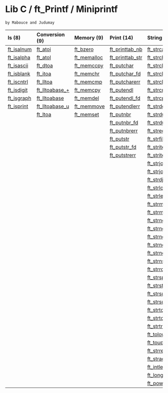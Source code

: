 # Lib C / ft_Printf / Miniprintf
    by Mabouce and Judumay

| Is (8) | Conversion (9) | Memory (9) | Print (14) | String (38) | Integer (3) | Linked List (25) | Binary Tree (8) |
|:-------|:---------------|:-----------|:-----------|:------------|:------------|:-----------------|:----------------|
| [ft_isalnum](srcs/libft/is/ft_isalnum.c) | [ft_atoi](srcs/libft/conv/ft_atoi.c) | [ft_bzero](srcs/libft/mem/ft_bzero.c) | [ft_printtab_nb](srcs/libft/print/ft_printtab_nb.c) | [ft_strcat](srcs/libft/str/ft_strcat.c) | [ft_intlen](srcs/libft/int/ft_intlen.c) | [ft_create_elem](srcs/libft/ft_create_elem.c) | [btree_apply_infix](srcs/libft/btree/btree_apply_infix.c) |
| [ft_isalpha](srcs/libft/is/ft_isalpha.c) | [ft_atol](srcs/libft/conv/ft_atol.c) | [ft_memalloc](srcs/libft/mem/ft_memalloc.c) | [ft_printtab_str](srcs/libft/print/ft_printtab_str.c) | [ft_strchr](srcs/libft/str/ft_strchr.c) | [ft_longlen](srcs/libft/int/ft_longlen.c) | [ft_create_elem_int](srcs/libft/lst/ft_create_elem_int.c) | [btree_apply_prefix](srcs/libft/btree/btree_apply_prefix.c) |
| [ft_isascii](srcs/libft/is/ft_isascii.c) | [ft_dtoa](srcs/libft/conv/ft_dtoa.c) | [ft_memccpy](srcs/libft/mem/ft_memccpy.c) | [ft_putchar](srcs/libft/print/ft_putchar.c) | [ft_strclen](srcs/libft/str/ft_strclen.c) | [ft_pow](srcs/libft/int/ft_pow.c) | [ft_list_push_back](srcs/libft/lst/ft_list_push_back.c) | [btree_apply_suffix](srcs/libft/btree/btree_apply_suffix.c) |
| [ft_isblank](srcs/libft/is/ft_isblank.c) | [ft_itoa](srcs/libft/conv/ft_itoa.c) | [ft_memchr](srcs/libft/mem/ft_memchr.c) | [ft_putchar_fd](srcs/libft/print/ft_putchar_fd.c) | [ft_strclen](srcs/libft/str/ft_strclen.c) || [ft_list_push_back_int](srcs/libft/lst/ft_list_push_back_int.c) | [btree_create_node](srcs/libft/btree/btree_create_node.c) |
| [ft_iscntrl](srcs/libft/is/ft_iscntrl.c) | [ft_lltoa](srcs/libft/conv/ft_lltoa.c) | [ft_memcmp](srcs/libft/mem/ft_memcmp.c) | [ft_putcharerr](srcs/libft/print/ft_putcharerr.c) | [ft_strclr](srcs/libft/str/ft_strclr.c) || [ft_list_push_front](srcs/libft/lst/ft_list_push_front.c) | [btree_lvl_count](srcs/libft/btree/btree_lvl_count.c) |
| [ft_isdigit](srcs/libft/is/ft_isdigit.c) | [ft_lltoabase_+](srcs/libft/conv/ft_lltoabase_signed.c) | [ft_memcpy](srcs/libft/mem/ft_memcpy.c) | [ft_putendl](srcs/libft/print/ft_putendl.c) | [ft_strcmp](srcs/libft/str/ft_strcmp.c) || [ft_list_push_front_int](srcs/libft/lst/ft_list_push_front_int.c) | [btree_insert_data](srcs/libft/btree/btree_insert_data.c) |
| [ft_isgraph](srcs/libft/is/ft_isgraph.c) | [ft_lltoabase](srcs/libft/conv/ft_lltoabase_signless.c) | [ft_memdel](srcs/libft/mem/ft_memdel.c) | [ft_putendl_fd](srcs/libft/print/ft_putendl_fd.c) | [ft_strcpy](srcs/libft/str/ft_strcpy.c) || [ft_list_size](srcs/libft/lst/ft_list_size.c) | [btree_int_cmp](srcs/libft/btree/btree_int_cmp.c) |
| [ft_isprint](srcs/libft/is/ft_isprint.c) | [ft_lltoabase_u](srcs/libft/conv/ft_lltoabase_unsigned.c) | [ft_memmove](srcs/libft/mem/ft_memmove.c) | [ft_putendlerr](srcs/libft/print/ft_putendlerr.c) | [ft_strdel](srcs/libft/str/ft_strdel.c) || [ft_list_last](srcs/libft/lst/ft_list_last.c) | [btree_print](srcs/libft/btree/btree_print.c) |
| | [ft_ltoa](srcs/libft/conv/ft_ltoa.c) | [ft_memset](srcs/libft/mem/ft_memset.c) | [ft_putnbr](srcs/libft/print/ft_putnbr.c) | [ft_strdup](srcs/libft/str/ft_strdup.c) || [ft_list_remove_last](srcs/libft/lst/ft_list_remove_last.c) ||
| | | | [ft_putnbr_fd](srcs/libft/print/ft_putnbr_fd.c) | [ft_strdupd](srcs/libft/str/ft_strdupd.c) || [ft_list_remove_first](srcs/libft/lst/ft_list_remove_first.c) ||
| | | | [ft_putnbrerr](srcs/libft/print/ft_putnbrerr.c) | [ft_strequ](srcs/libft/str/ft_strequ.c) || [ft_list_remove_middle](srcs/libft/lst/ft_list_remove_middle.c) ||
| | | | [ft_putstr](srcs/libft/print/ft_putstr.c) | [ft_strfill](srcs/libft/str/ft_strfill.c) || [ft_list_push_params](srcs/libft/lst/ft_list_push_params.c) ||
| | | | [ft_putstr_fd](srcs/libft/print/ft_putstr_fd.c) | [ft_striter](srcs/libft/str/ft_striter.c) || [ft_list_clear](srcs/libft/lst/ft_list_clear.c) ||
| | | | [ft_putstrerr](srcs/libft/print/ft_putstrerr.c) | [ft_striteri](srcs/libft/str/ft_striteri.c) || [ft_list_clear_data](srcs/libft/lst/ft_list_clear_data.c) ||
| | | | | [ft_strjoin](srcs/libft/str/ft_strjoin.c) || [ft_list_at](srcs/libft/lst/ft_list_at.c) |
| | | | | [ft_strjoind](srcs/libft/str/ft_strjoind.c) || [ft_list_reverse](srcs/libft/lst/ft_list_reverse.c) |
| | | | | [ft_strdjoind](srcs/libft/str/ft_strdjoind.c) || [ft_list_foreach](srcs/libft/lst/ft_list_foreach.c) |
| | | | | [ft_strlcat](srcs/libft/str/ft_strlcat.c) || [ft_list_print](srcs/libft/lst/ft_list_print.c) |
| | | | | [ft_strlen](srcs/libft/str/ft_strlen.c) || [ft_lstadd](srcs/libft/lst/ft_lstadd.c) |
| | | | | [ft_strmap](srcs/libft/str/ft_strmap.c) || [ft_lstdel](srcs/libft/lst/ft_lstdel.c) |
| | | | | [ft_strmapi](srcs/libft/str/ft_strmapi.c) || [ft_lstdelone](srcs/libft/lst/ft_lstdelone.c) |
| | | | | [ft_strncat](srcs/libft/str/ft_strncat.c) || [ft_lstiter](srcs/libft/lst/ft_lstiter.c) |
| | | | | [ft_strncmp](srcs/libft/str/ft_strncmp.c) || [ft_lstmap](srcs/libft/lst/ft_lstmap.c) |
| | | | | [ft_strncpy](srcs/libft/str/ft_strncpy.c) || [ft_lstnew](srcs/libft/lst/ft_lstnew.c) |
| | | | | [ft_strnequ](srcs/libft/str/ft_strnequ.c) || [ft_lstlen](srcs/libft/lst/ft_lstlen.c) |
| | | | | [ft_strnew](srcs/libft/str/ft_strnew.c) |||
| | | | | [ft_strnstr](srcs/libft/str/ft_strnstr.c) |||
| | | | | [ft_strrchr](srcs/libft/str/ft_strrchr.c) |||
| | | | | [ft_strsplit](srcs/libft/str/ft_strsplit.c) |||
| | | | | [ft_strstr](srcs/libft/str/ft_strstr.c) |||
| | | | | [ft_strsub](srcs/libft/str/ft_strsub.c) |||
| | | | | [ft_strsub_leakless](srcs/libft/str/ft_strsub_leakless.c) |||
| | | | | [ft_strtok](srcs/libft/str/ft_strtok.c) ([wiki](../../wiki/ft_strtok)) |||
| | | | | [ft_strtoupper_leakless](srcs/libft/str/ft_strtoupper_leakless.c) |||
| | | | | [ft_strtrim](srcs/libft/str/ft_strtrim.c) |||
| | | | | [ft_tolower](srcs/libft/str/ft_tolower.c) |||
| | | | | [ft_toupper](srcs/libft/str/ft_toupper.c) |||
| | | | | [ft_strrev_leakless](srcs/libft/str/ft_strrev_leakless.c) |||
| | | | | [ft_stradd_leakless](srcs/libft/str/ft_stradd_leakless.c) |||
| | | | | [ft_intlen](srcs/libft/int/ft_intlen.c) |||
| | | | | [ft_longlen](srcs/libft/int/ft_longlen.c) |||
| | | | | [ft_pow](srcs/libft/int/ft_pow.c) |||
